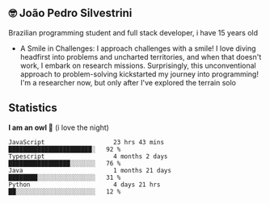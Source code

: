 ## 🤓 João Pedro Silvestrini

Brazilian programming student and full stack developer, i have 15 years old

- A Smile in Challenges: I approach challenges with a smile! I love diving headfirst into problems and uncharted territories, and when that doesn't work, I embark on research missions. Surprisingly, this unconventional approach to problem-solving kickstarted my journey into programming! I'm a researcher now, but only after I've explored the terrain solo

## Statistics
**I am an owl 🦉** (i love the night)

```text
JavaScript                   23 hrs 43 mins         ███████████████████████░   92 %
Typescript                   4 months 2 days        █████████████████░░░░░░░   76 %
Java                         1 months 21 days       ████████░░░░░░░░░░░░░░░░   31 %
Python                       4 days 21 hrs          ██░░░░░░░░░░░░░░░░░░░░░░   12 %
```
